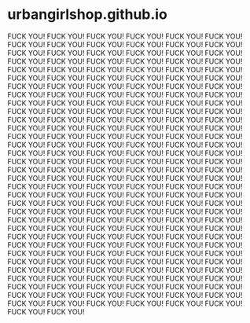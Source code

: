 # urbangirlshop.github.io
FUCK YOU! FUCK YOU! FUCK YOU! FUCK YOU! FUCK YOU! FUCK YOU! FUCK YOU! FUCK YOU! FUCK YOU! FUCK YOU! FUCK YOU! FUCK YOU! FUCK YOU! FUCK YOU! FUCK YOU! FUCK YOU! FUCK YOU! FUCK YOU! FUCK YOU! FUCK YOU! FUCK YOU! FUCK YOU! FUCK YOU! FUCK YOU! FUCK YOU! FUCK YOU! FUCK YOU! FUCK YOU! FUCK YOU! FUCK YOU! FUCK YOU! FUCK YOU! FUCK YOU! FUCK YOU! FUCK YOU! FUCK YOU! FUCK YOU! FUCK YOU! FUCK YOU! FUCK YOU! FUCK YOU! FUCK YOU! FUCK YOU! FUCK YOU! FUCK YOU! FUCK YOU! FUCK YOU! FUCK YOU! FUCK YOU! FUCK YOU! FUCK YOU! FUCK YOU! FUCK YOU! FUCK YOU! FUCK YOU! FUCK YOU! FUCK YOU! FUCK YOU! FUCK YOU! FUCK YOU! FUCK YOU! FUCK YOU! FUCK YOU! FUCK YOU! FUCK YOU! FUCK YOU! FUCK YOU! FUCK YOU! FUCK YOU! FUCK YOU! FUCK YOU! FUCK YOU! FUCK YOU! FUCK YOU! FUCK YOU! FUCK YOU! FUCK YOU! FUCK YOU! FUCK YOU! FUCK YOU! FUCK YOU! FUCK YOU! FUCK YOU! FUCK YOU! FUCK YOU! FUCK YOU! FUCK YOU! FUCK YOU! FUCK YOU! FUCK YOU! FUCK YOU! FUCK YOU! FUCK YOU! FUCK YOU! FUCK YOU! FUCK YOU! FUCK YOU! FUCK YOU! FUCK YOU! FUCK YOU! FUCK YOU! FUCK YOU! FUCK YOU! FUCK YOU! FUCK YOU! FUCK YOU! FUCK YOU! FUCK YOU! FUCK YOU! FUCK YOU! FUCK YOU! FUCK YOU! FUCK YOU! FUCK YOU! FUCK YOU! FUCK YOU! FUCK YOU! FUCK YOU! FUCK YOU! FUCK YOU! FUCK YOU! FUCK YOU! FUCK YOU! FUCK YOU! FUCK YOU! FUCK YOU! FUCK YOU! FUCK YOU! FUCK YOU! FUCK YOU! FUCK YOU! FUCK YOU! FUCK YOU! FUCK YOU! FUCK YOU! FUCK YOU! FUCK YOU! FUCK YOU! FUCK YOU! FUCK YOU! FUCK YOU! FUCK YOU! FUCK YOU! FUCK YOU! FUCK YOU! FUCK YOU! FUCK YOU! FUCK YOU! FUCK YOU! FUCK YOU! FUCK YOU! FUCK YOU! FUCK YOU! FUCK YOU! FUCK YOU! FUCK YOU! FUCK YOU! FUCK YOU! FUCK YOU! FUCK YOU! FUCK YOU! FUCK YOU! FUCK YOU! FUCK YOU! FUCK YOU! FUCK YOU! FUCK YOU! FUCK YOU! FUCK YOU! FUCK YOU! FUCK YOU! FUCK YOU! FUCK YOU! FUCK YOU! FUCK YOU! FUCK YOU! FUCK YOU! FUCK YOU! FUCK YOU! FUCK YOU! FUCK YOU! FUCK YOU! FUCK YOU! FUCK YOU! FUCK YOU! FUCK YOU! FUCK YOU! FUCK YOU! FUCK YOU! FUCK YOU! FUCK YOU! FUCK YOU! FUCK YOU! FUCK YOU! FUCK YOU! FUCK YOU! FUCK YOU! FUCK YOU! FUCK YOU! FUCK YOU! 
